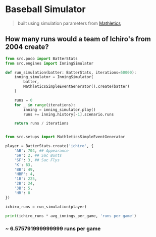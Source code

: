 # Baseball Simulator

> built using simulation parameters from [Mathletics](https://www.amazon.com/Mathletics-Gamblers-Enthusiasts-Mathematics-Basketball/dp/0691154589/ref=sr_1_1?crid=Y0XZXKV75A5Y&keywords=matheletics&qid=1691059094&sprefix=mathletics%2Caps%2C125&sr=8-1)

## How many runs would a team of Ichiro's from 2004 create?

```python
from src.poco import BatterStats
from src.engines import InningSimulator

def run_simulation(batter: BatterStats, iterations=50000):
    inning_simulator = InningSimulator(
        batter,
        MathleticsSimpleEventGenerator().create(batter)
    )

    runs = 0
    for _ in range(iterations):
        inning = inning_simulator.play()
        runs += inning.history[-1].scenario.runs

    return runs / iterations

```

```python

from src.setups import MathleticsSimpleEventGenerator

player = BatterStats.create('ichiro', {
    'AB': 704, ## Appearance
    'SH': 2, ## Sac Bunts
    'SF': 3, ## Sac Flys
    'K': 63,
    'BB': 49,
    'HBP': 4,
    '1B': 225,
    '2B': 24,
    '3B': 5,
    'HR': 8
})

ichiro_runs = run_simulation(player)

print(ichiro_runs * avg_innings_per_game, 'runs per game')
```

### ~ 6.575791999999999 runs per game
